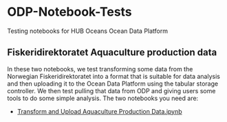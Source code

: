 # ODP-Notebook-Tests
Testing notebooks for HUB Oceans Ocean Data Platform

## Fiskeridirektoratet Aquaculture production data
In these two notebooks, we test transforming some data from the Norwegian Fiskeridirektoratet into a format that is suitable for data analysis and then uploading it to the Ocean Data Platform using the tabular storage controller. We then test pulling that data from ODP and giving users some tools to do some simple analysis. The two notebooks you need are:
- [Transform and Upload Aquaculture Production Data.ipynb](https://github.com/tomredd/ODP-Notebook-Tests/blob/f4c30c5e79908ebc22adeb9c7909d4c0098b2f4b/Transform%20and%20Upload%20Aquaculture%20Production%20Data.ipynb)

